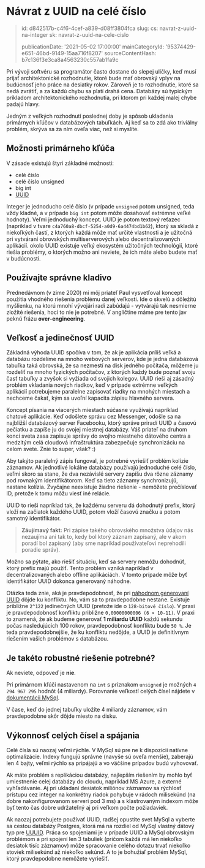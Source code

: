 Návrat z UUID na celé číslo
===========================

> id: d842517b-c4f6-4cef-a839-d08ff3804fca
> slug:
> 	cs: navrat-z-uuid-na-integer
> 	sk: navrat-z-uuid-na-cele-cislo
> 
> publicationDate: '2021-05-02 17:00:00'
> mainCategoryId: '95374429-e651-46bd-9149-15aa716f8207'
> sourceContentHash: b7c136f3e3ca8a4563230c557ab1fa9c

Pri vývoji softvéru sa programátor často dostane do slepej uličky, keď musí prijať architektonické rozhodnutie, ktoré bude mať obrovský vplyv na budúcnosť jeho práce na desiatky rokov. Zároveň je to rozhodnutie, ktoré sa nedá zvrátiť, a za každú chybu sa platí drahá cena. Databázy sú typickým príkladom architektonického rozhodnutia, pri ktorom pri každej malej chybe padajú hlavy.

Jedným z veľkých rozhodnutí poslednej doby je spôsob ukladania primárnych kľúčov v databázových tabuľkách. Aj keď sa to zdá ako triviálny problém, skrýva sa za ním oveľa viac, než si myslíte.

Možnosti primárneho kľúča
-------------------------

V zásade existujú štyri základné možnosti:

- celé číslo
- celé číslo unsigned
- big int
- <a href="/uuid-performance">UUID</a>

Integer je jednoducho celé číslo (v prípade `unsigned` potom unsigned, teda vždy kladné, a v prípade `big int` potom môže dosahovať extrémne veľké hodnoty). Veľmi jednoduchý koncept. UUID je potom textový reťazec (napríklad v tvare `c4a760a8-dbcf-5254-a0d9-6a4474bd1b62`), ktorý sa skladá z niekoľkých častí, z ktorých každá môže mať určité vlastnosti a je užitočná pri vytváraní obrovských multiserverových alebo decentralizovaných aplikácií. okolo UUID existuje veľký ekosystém užitočných technológií, ktoré riešia problémy, o ktorých možno ani neviete, že ich máte alebo budete mať v budúcnosti.

Používajte správne kladivo
-------------------------

Prednedávnom (v zime 2020) mi môj priateľ Paul vysvetľoval koncept použitia vhodného riešenia problému danej veľkosti. Ide o skvelú a dôležitú myšlienku, na ktorú mnohí vývojári radi zabúdajú - vytvárajú tak nesmierne zložité riešenia, hoci to nie je potrebné. V angličtine máme pre tento jav peknú frázu **over-engineering**.

Veľkosť a jedinečnosť UUID
--------------------------

Základná výhoda UUID spočíva v tom, že ak je aplikácia príliš veľká a databázu rozdelíme na mnoho webových serverov, kde je jedna databázová tabuľka taká obrovská, že sa nezmestí na disk jedného počítača, môžeme ju rozdeliť na mnoho fyzických počítačov, z ktorých každý bude poznať svoju časť tabuľky a zvyšok si vyžiada od svojich kolegov. UUID rieši aj zásadný problém vkladania nových riadkov, keď v prípade extrémne veľkých aplikácií potrebujeme paralelne zapisovať riadky na mnohých miestach a nechceme čakať, kým sa uvoľní kapacita zápisu hlavného servera.

Koncept písania na viacerých miestach súčasne využívajú napríklad chatové aplikácie. Keď odošlete správu cez Messenger, odošle sa na najbližší databázový server Facebooku, ktorý správe priradí UUID a časovú pečiatku a zapíše ju do svojej miestnej databázy. Váš priateľ na druhom konci sveta zasa zapisuje správy do svojho miestneho dátového centra a medzitým celá cloudová infraštruktúra zabezpečuje synchronizáciu na celom svete. Znie to super, však? :)

Aby takýto paralelný zápis fungoval, je potrebné vyriešiť problém kolízie záznamov. Ak jednotlivé lokálne databázy používajú jednoduché celé číslo, veľmi skoro sa stane, že dva nezávislé servery zapíšu dva rôzne záznamy pod rovnakým identifikátorom. Keď sa tieto záznamy synchronizujú, nastane kolízia. Zvyčajne neexistuje žiadne riešenie - nemôžete prečíslovať ID, pretože k tomu môžu viesť iné relácie.

UUID to rieši napríklad tak, že každému serveru dá dohodnutý prefix, ktorý vloží na začiatok každého UUID, potom vloží časovú značku a potom samotný identifikátor.

> **Záujímavý fakt:** Pri zápise takého obrovského množstva údajov nás nezaujíma ani tak to, kedy bol ktorý záznam zapísaný, ale v akom poradí bol zapísaný (aby sme napríklad používateľovi neprehodili poradie správ).

Možno sa pýtate, ako riešiť situáciu, keď sa servery nemôžu dohodnúť, ktorý prefix majú použiť. Tento problém vzniká napríklad v decentralizovaných alebo offline aplikáciách. V tomto prípade môže byť identifikátor UUID dokonca generovaný náhodne.

Otázka teda znie, aká je pravdepodobnosť, že pri <a href="https://stackoverflow.com/questions/1155008/how-unique-is-uuid">náhodnom generovaní UUID</a> dôjde ku konfliktu. No, vám sa to pravdepodobne nestane. Existuje približne `2^122` jedinečných UUID (pretože ide o `128-bitové číslo`). V praxi je pravdepodobnosť konfliktu približne `0,00000000006 (6 × 10-11)`. V praxi to znamená, že ak budeme generovať **1 miliardu UUID** každú sekundu počas nasledujúcich 100 rokov, pravdepodobnosť konfliktu bude `50 %`. Je teda pravdepodobnejšie, že ku konfliktu nedôjde, a UUID je definitívnym riešením vašich problémov s databázou.

Je takéto robustné riešenie potrebné?
-------------------------------

Ak neviete, odpoveď je **nie**.

Pri primárnom kľúči nastavenom na `int` s príznakom `unsigned` je možných `4 294 967 295` hodnôt (4 miliardy). Porovnanie veľkostí celých čísel nájdete v <a href="https://dev.mysql.com/doc/refman/8.0/en/integer-types.html">dokumentácii MySql</a>.

V čase, keď do jednej tabuľky uložíte 4 miliardy záznamov, vám pravdepodobne skôr dôjde miesto na disku.

Výkonnosť celých čísel a spájania
----------------------

Celé čísla sú naozaj veľmi rýchle. V MySql sú pre ne k dispozícii natívne optimalizácie. Indexy fungujú správne (navyše sú oveľa menšie), zaberajú len 4 bajty, veľmi rýchlo sa pripájajú a vo väčšine prípadov budú vyhovovať.

Ak máte problém s replikáciou databázy, najlepším riešením by mohlo byť umiestnenie celej databázy do cloudu, napríklad MS Azure, a externé vyhľadávanie. Aj pri ukladaní desiatok miliónov záznamov sa rýchlosť prístupu cez integer na konkrétny riadok pohybuje v rádoch milisekúnd (na dobre nakonfigurovanom serveri pod 3 ms) a s klastrovaným indexom môže byť tento čas dobre udržateľný aj pri veľkom počte požiadaviek.

Ak naozaj potrebujete používať UUID, radšej opustite svet MySql a vyberte sa cestou databázy Postgres, ktorá má na rozdiel od MySql vlastný dátový typ pre <a href="https://www.postgresql.org/docs/9.1/datatype-uuid.html">UUUID</a>. Práca so spojeniami je v prípade UUID a MySql obrovským problémom a pri spojení len 3 tabuliek (pričom každá má len niekoľko desiatok tisíc záznamov) môže spracovanie celého dotazu trvať niekoľko stoviek milisekúnd až niekoľko sekúnd. A to je bohužiaľ problém MySql, ktorý pravdepodobne nemôžete vyriešiť.
